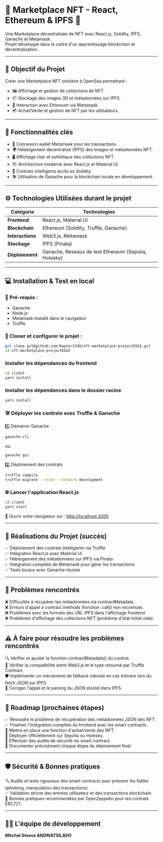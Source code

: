# 🎨 Marketplace NFT - React, Ethereum & IPFS 🎨

Une Marketplace décentralisée de NFT avec React.js, Solidity, IPFS, Ganache et Metamask.  
Projet développé dans le cadre d'un apprentissage blockchain et décentralisation.

---

## 🚀 Objectif du Projet

Créer une Marketplace NFT similaire à OpenSea permettant :

- 🖼 Affichage et gestion de collections de NFT.  
- 📦 Stockage des images 3D et métadonnées sur IPFS.  
- 🔗 Interaction avec Ethereum via Metamask.  
- 💳 Achat/Vente et gestion de NFT par les utilisateurs.  

---

## 🎯 Fonctionnalités clés

- 🔑 Connexion wallet Metamask pour les transactions.  
- 🌍 Hébergement décentralisé (IPFS) des images et métadonnées NFT.  
- 🖥 Affichage clair et esthétique des collections NFT.  
- 🏗 Architecture moderne avec React.js et Material UI.  
- 📜 Contrats intelligents écrits en Solidity.  
- 🛠 Utilisation de Ganache pour la blockchain locale en développement.  

---

## ⚙️ Technologies Utilisées durant le projet

| Catégorie     | Technologies |
|--------------|-------------|
| **Frontend**  | React.js, Material UI |
| **Blockchain** | Ethereum (Solidity, Truffle, Ganache) |
| **Interactions** | Web3.js, Metamask |
| **Stockage** | IPFS (Pinata) |
| **Déploiement** | Ganache, Réseaux de test Ethereum (Sepolia, Holesky) |

---

## 💻 Installation & Test en local

### 🔹 Pré-requis :

- Ganache  
- Node.js  
- Metamask installé dans le navigateur  
- Truffle  

### 📌 Cloner et configurer le projet :

```bash
git clone git@github.com:Raptor2198/nft-marketplace-projectESGI.git
cd nft-marketplace-projectESGI
```

### Installer les dépendances du frontend

```bash
cd client
yarn install
```

### Installer les dépendances dans le dossier racine

```bash
yarn install
```

### 🛠 Déployer les contrats avec Truffle & Ganache

1️⃣ Démarrer Ganache  

```bash
ganache-cli
```

ou

```bash
ganache gui
```

2️⃣ Déploiement des contrats

```bash
truffle compile
truffle migrate --reset --network development
```

### 🌐 Lancer l'application React.js

```bash
cd client
yarn start
```

🔗 Ouvrir votre navigateur sur : [http://localhost:3000](http://localhost:3000)

---

## 🎯 Réalisations du Projet (succès)

✅ Déploiement des contrats intelligents via Truffle  
✅ Intégration React.js avec Material UI  
✅ Hébergement des métadonnées sur IPFS via Pinata  
✅ Intégration complète de Metamask pour gérer les transactions  
✅ Tests locaux avec Ganache réussis  

---

## 🐞 Problèmes rencontrés

❌ Difficultés à récupérer les métadonnées via contractMetadata.  
❌ Erreurs d'appel à contract.methods (fonction .call() non reconnue).  
❌ Problèmes avec les formats des URL IPFS dans l'affichage frontend.  
❌ Problèmes d'affichage des collections NFT (problème d'état initial vide).  

---

## ⚠️ À faire pour résoudre les problèmes rencontrés

🔍 Vérifier et ajuster la fonction contractMetadata() du contrat.  
🔄 Vérifier la compatibilité entre Web3.js et le type retourné par Truffle Contract.  
🛡 Implémenter un mécanisme de fallback robuste en cas d’erreur lors du fetch JSON sur IPFS.  
📝 Corriger l'appel et le parsing du JSON stocké dans IPFS.  

---

## 📌 Roadmap (prochaines étapes)

✅ Résoudre le problème de récupération des métadonnées JSON des NFT.  
✅ Finaliser l'intégration complète du frontend avec les smart contracts.  
🔄 Mettre en place une fonction d'achat/vente des NFT.  
🔄 Déployer officiellement sur Sepolia ou Holesky.  
🔄 Effectuer des audits de sécurité du smart contract.  
🔄 Documenter précisément chaque étape du déploiement final.  

---

## 🛡️ Sécurité & Bonnes pratiques

🔍 Audits et tests rigoureux des smart contracts pour prévenir les failles (phishing, manipulation des transactions).  
✅ Validation stricte des entrées utilisateur et des transactions blockchain.  
🔗 Bonnes pratiques recommandées par OpenZeppelin pour les contrats ERC721.  

---

## 👨‍💻 L'équipe de développement

**Mitchel Steeve ANDRIATSILAVO**